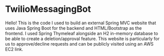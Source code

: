 # TwilioMessagingBot

Hello! This is the code I used to build an external Spring MVC website that uses Java Spring Boot for the backend and HTML/Bootstrap as the frontend. I used Spring Thymeleaf alongside an H2 in-memory database to be able to create a deletion/approval feature. This website is particularly for us to approve/decline requests and can be publicly visited using an AWS EC2 link.
